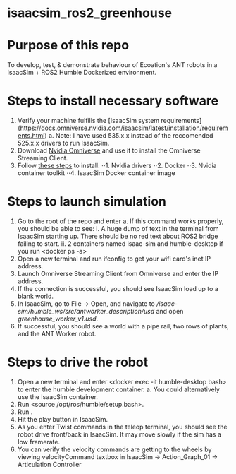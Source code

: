 # isaacsim_ros2_greenhouse

# Purpose of this repo

To develop, test, & demonstrate behaviour of Ecoation's ANT robots in a IsaacSim + ROS2 Humble Dockerized environment.   


# Steps to install necessary software
1. Verify your machine fulfills the [IsaacSim system requirements] (https://docs.omniverse.nvidia.com/isaacsim/latest/installation/requirements.html)
  a. Note: I have used 535.x.x instead of the reccomended 525.x.x drivers to run IsaacSim.
2. Download [Nvidia Omniverse](https://www.nvidia.com/en-us/omniverse/download/) and use it to install the Omniverse Streaming Client.
3. Follow [these steps](https://docs.omniverse.nvidia.com/isaacsim/latest/installation/install_container.html) to install: 
⋅⋅1. Nvidia drivers
⋅⋅2. Docker
⋅⋅3. Nvidia container toolkit
⋅⋅4. IsaacSim Docker container image

# Steps to launch simulation
1. Go to the root of the repo and enter <docker compose up>
  a. If this command works properly, you should be able to see:
    i. A huge dump of text in the terminal from IsaacSim starting up. There should be no red text about ROS2 bridge failing to start.
    ii. 2 containers named isaac-sim and humble-desktop if you run <docker ps -a>
2. Open a new terminal and run ifconfig to get your wifi card's inet IP address.
3. Launch Omniverse Streaming Client from Omniverse and enter the IP address.
4. If the connection is successful, you should see IsaacSim load up to a blank world.
5. In IsaacSim, go to File -> Open, and navigate to */isaac-sim/humble_ws/src/antworker_description/usd* and open *greenhouse_worker_v1.usd*.
6. If successful, you should see a world with a pipe rail, two rows of plants, and the ANT Worker robot.

# Steps to drive the robot
1. Open a new terminal and enter <docker exec -it humble-desktop bash> to enter the humble development container.
  a. You could alternatively use the IsaacSim container.
2. Run <source /opt/ros/humble/setup.bash>.
3. Run <ros2 run teleop_twist_keyboard teleop_twist_keyboard>.
4. Hit the play button in IsaacSim. 
5. As you enter Twist commands in the teleop terminal, you should see the robot drive front/back in IsaacSim. It may move slowly if the sim has a low framerate.
6. You can verify the velocity commands are getting to the wheels by viewing velocityCommand textbox in IsaacSim -> Action_Graph_01 -> Articulation Controller
